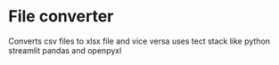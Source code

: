 # File converter 
Converts csv files to xlsx file and vice versa uses tect stack like python streamlit pandas and openpyxl
